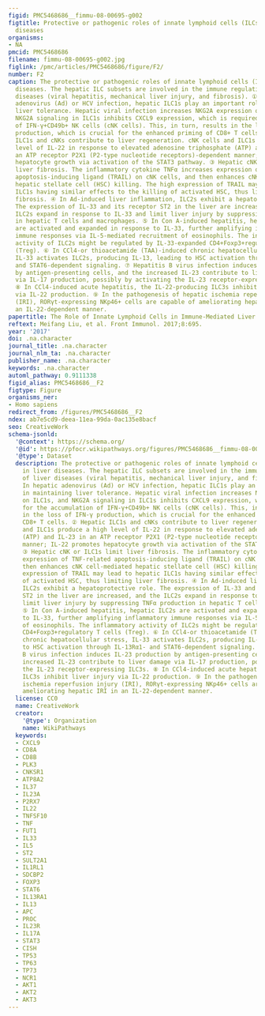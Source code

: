 ```yaml
---
figid: PMC5468686__fimmu-08-00695-g002
figtitle: Protective or pathogenic roles of innate lymphoid cells (ILCs) in liver
  diseases
organisms:
- NA
pmcid: PMC5468686
filename: fimmu-08-00695-g002.jpg
figlink: /pmc/articles/PMC5468686/figure/F2/
number: F2
caption: The protective or pathogenic roles of innate lymphoid cells (ILCs) in liver
  diseases. The hepatic ILC subsets are involved in the immune regulation of liver
  diseases (viral hepatitis, mechanical liver injury, and fibrosis). ① In hepatic
  adenovirus (Ad) or HCV infection, hepatic ILC1s play an important role in maintaining
  liver tolerance. Hepatic viral infection increases NKG2A expression on ILC1s, and
  NKG2A signaling in ILC1s inhibits CXCL9 expression, which is required for the accumulation
  of IFN-γ+CD49b+ NK cells (cNK cells). This, in turn, results in the loss of IFN-γ
  production, which is crucial for the enhanced priming of CD8+ T cells. ② Hepatic
  ILC1s and cNKs contribute to liver regeneration. cNK cells and ILC1s produce a high
  level of IL-22 in response to elevated adenosine triphosphate (ATP) and IL-23 in
  an ATP receptor P2X1 (P2-type nucleotide receptors)-dependent manner; IL-22 promotes
  hepatocyte growth via activation of the STAT3 pathway. ③ Hepatic cNK or ILC1s limit
  liver fibrosis. The inflammatory cytokine TNFα increases expression of TNF-related
  apoptosis-inducing ligand (TRAIL) on cNK cells, and then enhances cNK cell-mediated
  hepatic stellate cell (HSC) killing. The high expression of TRAIL may lead to hepatic
  ILC1s having similar effects to the killing of activated HSC, thus limiting liver
  fibrosis. ④ In Ad-induced liver inflammation, ILC2s exhibit a hepatoprotective role.
  The expression of IL-33 and its receptor ST2 in the liver are increased, and the
  ILC2s expand in response to IL-33 and limit liver injury by suppressing TNFα production
  in hepatic T cells and macrophages. ⑤ In Con A-induced hepatitis, hepatic ILC2s
  are activated and expanded in response to IL-33, further amplifying inflammatory
  immune responses via IL-5-mediated recruitment of eosinophils. The inflammatory
  activity of ILC2s might be regulated by IL-33-expanded CD4+Foxp3+regulatory T cells
  (Treg). ⑥ In CCl4-or thioacetamide (TAA)-induced chronic hepatocellular stress,
  IL-33 activates ILC2s, producing IL-13, leading to HSC activation through IL-13Rα1-
  and STAT6-dependent signaling. ⑦ Hepatitis B virus infection induces IL-23 production
  by antigen-presenting cells, and the increased IL-23 contribute to liver damage
  via IL-17 production, possibly by activating the IL-23 receptor-expressing ILC3s.
  ⑧ In CCl4-induced acute hepatitis, the IL-22-producing ILC3s inhibit liver injury
  via IL-22 production. ⑨ In the pathogenesis of hepatic ischemia reperfusion injury
  (IRI), RORγt-expressing NKp46+ cells are capable of ameliorating hepatic IRI in
  an IL-22-dependent manner.
papertitle: The Role of Innate Lymphoid Cells in Immune-Mediated Liver Diseases.
reftext: Meifang Liu, et al. Front Immunol. 2017;8:695.
year: '2017'
doi: .na.character
journal_title: .na.character
journal_nlm_ta: .na.character
publisher_name: .na.character
keywords: .na.character
automl_pathway: 0.9111338
figid_alias: PMC5468686__F2
figtype: Figure
organisms_ner:
- Homo sapiens
redirect_from: /figures/PMC5468686__F2
ndex: ab7e5cd9-deea-11ea-99da-0ac135e8bacf
seo: CreativeWork
schema-jsonld:
  '@context': https://schema.org/
  '@id': https://pfocr.wikipathways.org/figures/PMC5468686__fimmu-08-00695-g002.html
  '@type': Dataset
  description: The protective or pathogenic roles of innate lymphoid cells (ILCs)
    in liver diseases. The hepatic ILC subsets are involved in the immune regulation
    of liver diseases (viral hepatitis, mechanical liver injury, and fibrosis). ①
    In hepatic adenovirus (Ad) or HCV infection, hepatic ILC1s play an important role
    in maintaining liver tolerance. Hepatic viral infection increases NKG2A expression
    on ILC1s, and NKG2A signaling in ILC1s inhibits CXCL9 expression, which is required
    for the accumulation of IFN-γ+CD49b+ NK cells (cNK cells). This, in turn, results
    in the loss of IFN-γ production, which is crucial for the enhanced priming of
    CD8+ T cells. ② Hepatic ILC1s and cNKs contribute to liver regeneration. cNK cells
    and ILC1s produce a high level of IL-22 in response to elevated adenosine triphosphate
    (ATP) and IL-23 in an ATP receptor P2X1 (P2-type nucleotide receptors)-dependent
    manner; IL-22 promotes hepatocyte growth via activation of the STAT3 pathway.
    ③ Hepatic cNK or ILC1s limit liver fibrosis. The inflammatory cytokine TNFα increases
    expression of TNF-related apoptosis-inducing ligand (TRAIL) on cNK cells, and
    then enhances cNK cell-mediated hepatic stellate cell (HSC) killing. The high
    expression of TRAIL may lead to hepatic ILC1s having similar effects to the killing
    of activated HSC, thus limiting liver fibrosis. ④ In Ad-induced liver inflammation,
    ILC2s exhibit a hepatoprotective role. The expression of IL-33 and its receptor
    ST2 in the liver are increased, and the ILC2s expand in response to IL-33 and
    limit liver injury by suppressing TNFα production in hepatic T cells and macrophages.
    ⑤ In Con A-induced hepatitis, hepatic ILC2s are activated and expanded in response
    to IL-33, further amplifying inflammatory immune responses via IL-5-mediated recruitment
    of eosinophils. The inflammatory activity of ILC2s might be regulated by IL-33-expanded
    CD4+Foxp3+regulatory T cells (Treg). ⑥ In CCl4-or thioacetamide (TAA)-induced
    chronic hepatocellular stress, IL-33 activates ILC2s, producing IL-13, leading
    to HSC activation through IL-13Rα1- and STAT6-dependent signaling. ⑦ Hepatitis
    B virus infection induces IL-23 production by antigen-presenting cells, and the
    increased IL-23 contribute to liver damage via IL-17 production, possibly by activating
    the IL-23 receptor-expressing ILC3s. ⑧ In CCl4-induced acute hepatitis, the IL-22-producing
    ILC3s inhibit liver injury via IL-22 production. ⑨ In the pathogenesis of hepatic
    ischemia reperfusion injury (IRI), RORγt-expressing NKp46+ cells are capable of
    ameliorating hepatic IRI in an IL-22-dependent manner.
  license: CC0
  name: CreativeWork
  creator:
    '@type': Organization
    name: WikiPathways
  keywords:
  - CXCL9
  - CD8A
  - CD8B
  - PLK3
  - CNKSR1
  - ATP8A2
  - IL37
  - IL23A
  - P2RX7
  - IL22
  - TNFSF10
  - TNF
  - FUT1
  - IL33
  - IL5
  - ST2
  - SULT2A1
  - IL1RL1
  - SDCBP2
  - FOXP3
  - STAT6
  - IL13RA1
  - IL13
  - APC
  - PROC
  - IL23R
  - IL17A
  - STAT3
  - CISH
  - TP53
  - TP63
  - TP73
  - NCR1
  - AKT1
  - AKT2
  - AKT3
---
```

